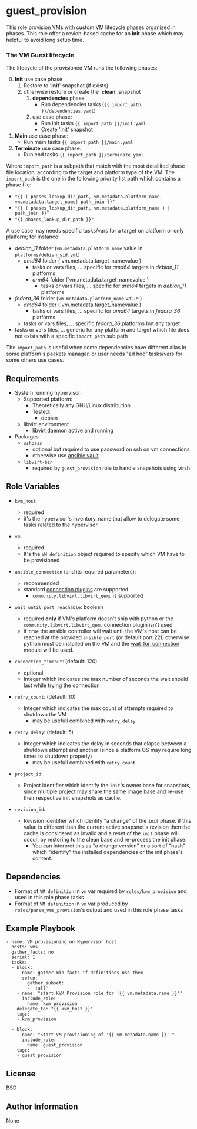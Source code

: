 guest_provision
=========

This role provision VMs with custom VM lifecycle phases organized in phases. This role offer a revion-based cache for an **init** phase which may helpful to avoid long setup time.

### The VM Guest lifecycle
The lifecycle of the provisioned VM runs the following phases:

0. **Init** use case phase
   1. Restore to '**init**' snapshot (if exists)
   2. otherwise restore or create the '**clean**' snapshot
      1. **dependencies** phase
         - Run dependencies tasks (`{{ import_path }}/dependencies.yaml`)
      2. use case phase: 
         - Run init tasks `{{ import_path }}/init.yaml`
         - Create 'init' snapshot
1. **Main** use case phase: 
   - Run main tasks `{{ import_path }}/main.yaml`
2. **Terminate** use case phase: 
   - Run end tasks `{{ import_path }}/terminate.yaml`

Where `import_path` is a subpath that match with the most detailited phase file location, according to the target and platform type of the VM.
The `import_path` is the one in the following priority list path which contains a phase file:
- `"{{ ( phases_lookup_dir_path, vm.metadata.platform_name, vm.metadata.target_name| path_join }}"`
- `"{{ ( phases_lookup_dir_path, vm.metadata.platform_name ) | path_join }}"`
- `"{{ phases_lookup_dir_path }}"`

A use case may needs specific tasks/vars for a target on platform or only platform; for instance:

- *debian_11* folder (`vm.metadata.platform_name` value in `platforms/debian_sid.yml`)
  - *amd64* folder (`vm.metadata.target_namevalue )
      - tasks or vars files, ... specific for *amd64* targets in *debian_11* platforms
    - *arm64* folder (`vm.metadata.target_namevalue )
      - tasks or vars files, ... specific for *arm64* targets in *debian_11* platforms
- *fedora_36* folder (`vm.metadata.platform_name` value )
    - *amd64* folder (`vm.metadata.target_namevalue )
      - tasks or vars files, ... specific for *amd64* targets in *fedora_36* platforms
    - tasks or vars files, ... specific *fedora_36* platforms but any target
- tasks or vars files, ... generic for any platform and target which file does not exists with a specific `import_path` sub path

The `import_path` is useful when some dependencies have different alias in some platform's packets manager, or user needs "ad hoc" tasks/vars for some others use cases.

Requirements
------------
- System running hypervisor:
  - Supported platform:
    - Theoretically any GNU/Linux distribution
    - Tested:
      - debian
  - libvirt environment
    - libvirt daemon active and running
- Packages
  - `sshpass`
    - optional but required to use password on ssh on vm connections
    - otherwise use [ansible vault](https://docs.ansible.com/ansible/2.8/user_guide/vault.html)
  - `libvirt-bin`
    - required by `guest_provision` role to handle snapshots using virsh

Role Variables
--------------

- `kvm_host`
  - required
  - it's the hypervisor's inventory_name that allow to delegate some tasks related to the hypervisor
- `vm`
  - required
  - It's the `VM definition` object required to specify which VM have to be provisioned

- `ansible_connection` (and its required parameters):
  - recommended
  - standard [connection plugins](https://docs.ansible.com/ansible/latest/plugins/connection.html)  are supported
      - `community.libvirt.libvirt_qemu` is supported
- `wait_until_port_reachable`: boolean
  - required **only** if VM's platform doesn't ship with python or the `community.libvirt.libvirt_qemu` connection plugin isn't used
  - if `true` the ansible controller will wait until the VM's host can be reached at the provided `ansible_port` (or default port 22); otherwise python must be installed on the VM and the [wait_for_connection](https://docs.ansible.com/ansible/latest/collections/ansible/builtin/wait_for_connection_module.html) module will be used.
- `connection_timeout`: (default: 120)
  - optional
  - Integer which indicates the max number of seconds the wait should last while trying the connection
- `retry_count`: (default: 10)
  - Integer which indicates the max count of attempts required to shutdown the VM
    - may be usefull combined with `retry_delay`
- `retry_delay`: (default: 5)
  - Integer which indicates the delay in seconds that elapse between a shutdown attempt and another (since a platform OS may require long times to shutdown properly)
    - may be usefull combined with `retry_count`
- `project_id`:
  - Project identifier which identify the `init`'s owner base for snapshots, since multiple project may share the same image base and re-use their respective init snapshots as cache.
- `revision_id`:
  - Revision identifier which identify "a change" of the `init` phase. if this value is different than the current active snapsnot's revision then the cache is considered as invalid and a reset of the `init` phase will occur, by restoring to the clean base and re-process the init phase.
    - You can interpret this as "a change version" or a sort of "hash" which "identify" the installed dependencies or the init phase's content.

Dependencies
------------

- Format of `VM definition` in `vm` var required by `roles/kvm_provision` and used in this role phase tasks
- Format of `VM definition` in `vm` var produced by `roles/parse_vms_provision`'s output and used in this role phase tasks

Example Playbook
----------------
```
- name: VM provisioning on Hypervisor host
  hosts: vms
  gather_facts: no
  serial: 1
  tasks:
  - block:
    - name: gather min facts if definitions use them
      setup:
        gather_subset: 
        - '!all'
    - name: "start KVM Provision role for '{{ vm.metadata.name }}'"
      include_role: 
        name: kvm_provision
    delegate_to: "{{ kvm_host }}"
    tags:
    - kvm_provision
  
  - block:
    - name: "Start VM provisioning of '{{ vm.metadata.name }}' "
      include_role: 
        name: guest_provision
    tags:
    - guest_provision
```

License
-------

BSD

Author Information
------------------

None
